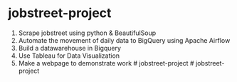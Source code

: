 # jobstreet-project

1. Scrape jobstreet using python & BeautifulSoup
2. Automate the movement of daily data to BigQuery using Apache Airflow 
3. Build a datawarehouse in Bigquery
4. Use Tableau for Data Visualization
5. Make a webpage to demonstrate work
#   j o b s t r e e t - p r o j e c t  
 #   j o b s t r e e t - p r o j e c t  
 